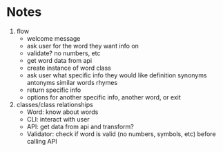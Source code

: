 # Notes

1. flow
    - welcome message
    - ask user for the word they want info on
    - validate? no numbers, etc
    - get word data from api
    - create instance of word class
    - ask user what specific info they would like
        definition
        synonyms
        antonyms
        similar words
        rhymes
    - return specific info
    - options for another specific info, another word, or exit
2. classes/class relationships
    - Word: know about words
    - CLI: interact with user
    - API: get data from api and transform?
    - Validator: check if word is valid (no numbers, symbols, etc) before
      calling API
